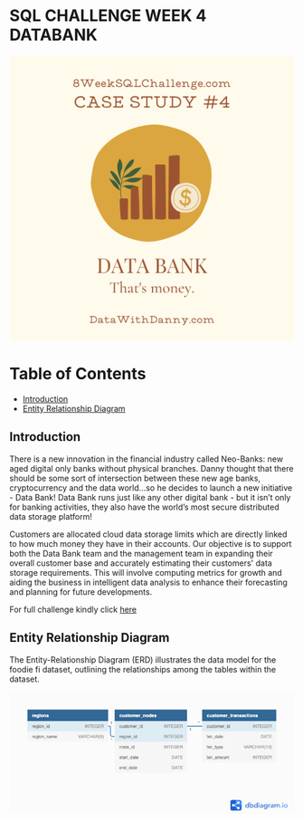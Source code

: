 # SQL CHALLENGE WEEK 4 DATABANK

![](Image.png)

# Table of Contents
- [Introduction](#Introduction)
- [Entity Relationship Diagram](#Entity-Relationship-Diagram)

## Introduction
There is a new innovation in the financial industry called Neo-Banks: new aged digital only banks without physical branches. 
Danny thought that there should be some sort of intersection between these new age banks, cryptocurrency and the data world…so he decides to launch a new initiative - Data Bank!
Data Bank runs just like any other digital bank - but it isn’t only for banking activities, they also have the world’s most secure distributed data storage platform!

Customers are allocated cloud data storage limits which are directly linked to how much money they have in their accounts. Our objective is to support both the Data Bank team and 
the management team in expanding their overall customer base and accurately estimating their customers' data storage requirements. This will involve computing metrics for 
growth and aiding the business in intelligent data analysis to enhance their forecasting and planning for future developments.

For full challenge kindly click [here](https://8weeksqlchallenge.com/case-study-4/) 

## Entity Relationship Diagram

The Entity-Relationship Diagram (ERD) illustrates the data model for the foodie fi dataset, outlining the relationships among the tables within the dataset.

![](ERD.png)
